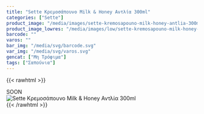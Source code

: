 ```yaml
---
title: "Sette Κρεμοσάπουνο Milk & Honey Αντλία 300ml"
categories: ["Sette"]
product_image: "/media/images/sette-kremosapouno-milk-honey-antlia-300ml.jpg"
product_image_lowres: "/media/images/low/sette-kremosapouno-milk-honey-antlia-300ml.jpg"
barcode: ""
varos: ""
bar_img: "/media/svg/barcode.svg"
var_img: "/media/svg/varos.svg"
gencat: ["Μη Τρόφιμα"]
tags: ["Σαπούνια"]
---
```

{{< rawhtml >}}

<div class="sload419"><div class="product">SOON<br><div class="pimg"><img alt="Sette Κρεμοσάπουνο Milk &amp; Honey Αντλία 300ml" title="Sette Κρεμοσάπουνο Milk &amp; Honey Αντλία 300ml" src="/media/images/sette-kremosapouno-milk-honey-antlia-300ml.jpg"></div></div></div>
{{< /rawhtml >}}


